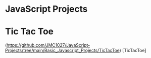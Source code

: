 # JavaScript Projects

# Tic Tac Toe
(https://github.com/JMC1027/JavaScript-Projects/tree/main/Basic_Javascript_Projects/TicTacToe)
[TicTacToe]




